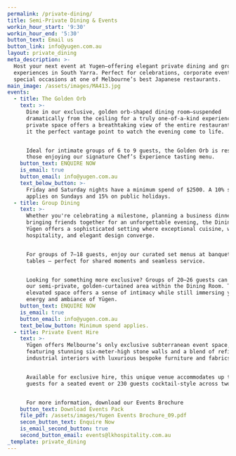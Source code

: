 ```yaml
---
permalink: /private-dining/
title: Semi-Private Dining & Events
workin_hour_start: '9:30'
workin_hour_end: '5:30'
button_text: Email us
button_link: info@yugen.com.au
layout: private_dining
meta_description: >-
  Host your next event at Yugen—offering elegant private dining and group
  experiences in South Yarra. Perfect for celebrations, corporate events, and
  special occasions at one of Melbourne’s best Japanese restaurants.
main_image: /assets/images/MA413.jpg
events:
  - title: The Golden Orb
    text: >-
      Dine in our exclusive, golden orb-shaped dining room—suspended
      dramatically from the ceiling for a truly one-of-a-kind experience. This
      private space offers a breathtaking view of the entire restaurant, making
      it the perfect vantage point to watch the evening come to life.


      Ideal for intimate groups of 6 to 9 guests, the Golden Orb is reserved for
      those enjoying our signature Chef’s Experience tasting menu.
    button_text: ENQUIRE NOW
    is_email: true
    button_email: info@yugen.com.au
    text_below_button: >-
      Friday and Saturday nights have a minimum spend of $2500. A 10% surcharge
      applies on Sundays and 15% on public holidays.
  - title: Group Dining
    text: >-
      Whether you're celebrating a milestone, planning a business dinner, or
      bringing friends together for an unforgettable evening, the Dining Room at
      Yūgen offers a sophisticated setting where exceptional cuisine, warm
      hospitality, and elegant design converge.


      For groups of 7–18 guests, enjoy our curated set menus at banquette-style
      tables — perfect for shared moments and seamless service.


      Looking for something more exclusive? Groups of 20–26 guests can dine in
      our semi-private, golden-curtained area within the Dining Room. This
      elevated space offers a sense of intimacy while still immersing you in the
      energy and ambiance of Yūgen.
    button_text: ENQUIRE NOW
    is_email: true
    button_email: info@yugen.com.au
    text_below_button: Minimum spend applies.
  - title: Private Event Hire
    text: >-
      Yūgen offers Melbourne’s only exclusive subterranean event space,
      featuring stunning six-meter-high stone walls and a blend of refined
      industrial interiors with luxurious bespoke furniture and fabrics. 


      Available for exclusive hire, this unique venue accommodates up to 95
      guests for a seated event or 230 guests cocktail-style across two floors.


      For more information, download our Events Brochure 
    button_text: Download Events Pack
    file_pdf: /assets/images/Yugen Events Brochure_09.pdf
    secon_button_text: Enquire Now
    is_email_second_button: true
    second_button_email: events@lkhospitality.com.au
_template: private_dining
---
```


